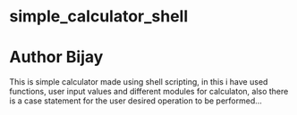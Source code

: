 # simple_calculator_shell
# Author Bijay
This is simple calculator made using shell scripting, in this i have used functions, user input values and different modules for calculaton, also there is a case statement for the user desired operation to be performed...
